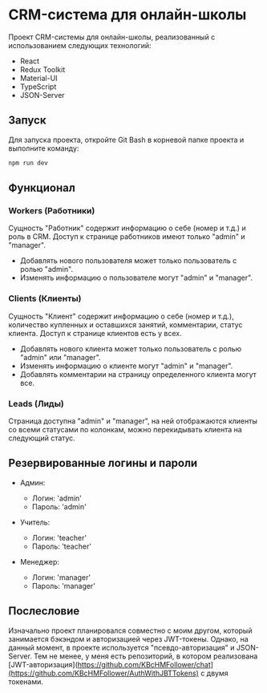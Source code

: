 # CRM-система для онлайн-школы

Проект CRM-системы для онлайн-школы, реализованный с использованием следующих технологий:

- React
- Redux Toolkit
- Material-UI
- TypeScript
- JSON-Server

## Запуск

Для запуска проекта, откройте Git Bash в корневой папке проекта и выполните команду:

```bash
npm run dev
```

## Функционал

### Workers (Работники)

Сущность "Работник" содержит информацию о себе (номер и т.д.) и роль в CRM. Доступ к странице работников имеют только "admin" и "manager".

- Добавлять нового пользователя может только пользователь с ролью "admin".
- Изменять информацию о пользователе могут "admin" и "manager".

### Clients (Клиенты)

Сущность "Клиент" содержит информацию о себе (номер и т.д.), количество купленных и оставшихся занятий, комментарии, статус клиента. Доступ к странице клиентов есть у всех.

- Добавлять нового клиента может только пользователь с ролью "admin" или "manager".
- Изменять информацию о клиенте могут "admin" и "manager".
- Добавлять комментарии на страницу определенного клиента могут все.

### Leads (Лиды)

Страница доступна "admin" и "manager", на ней отображаются клиенты со всеми статусами по колонкам, можно перекидывать клиента на следующий статус.

## Резервированные логины и пароли

- Админ:
  - Логин: 'admin'
  - Пароль: 'admin'

- Учитель:
  - Логин: 'teacher'
  - Пароль: 'teacher'

- Менеджер:
  - Логин: 'manager'
  - Пароль: 'manager'

## Послесловие

Изначально проект планировался совместно с моим другом, который занимается бэкэндом и авторизацией через JWT-токены. Однако, на данный момент, в проекте используется "псевдо-авторизация" и JSON-Server. Тем не менее, у меня есть репозиторий, в котором реализована [JWT-авторизация](https://github.com/KBcHMFollower/chat](https://github.com/KBcHMFollower/AuthWithJBTTokens) с двумя токенами.

